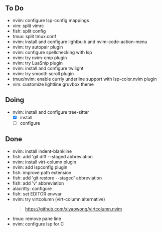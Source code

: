 ## To Do

- nvim: configure lsp-config mappings
- vim: split vimrc
- fish: split config
- tmux: split tmux.conf
- nvim: install and configure lightbulb and nvim-code-action-menu
- nvim: try autopair plugin
- nvim: configure spellchecking with lsp
- nvim: try nvim-cmp plugin
- nvim: try LuaSnip plugin
- nvim: install and configure twilight
- nvim: try smooth scroll plugin
- tmux/nvim: enable currly underline support with lsp-color.nvim plugin
- vim: customize lightline gruvbox theme

## Doing

- nvim: install and configure tree-sitter
    * [x] install
    * [ ] configure

## Done

- nvim: install indent-blankline
- fish: add 'git diff --staged abbreviation
- nvim: install virt-column plugin
- nvim: add lspconfig plugin
- fish: improve path extension
- fish: add 'git restore --staged' abbreviation
- fish: add 'v' abbreviation
- alacritty: configure
- fish: set EDITOR envvar
- nvim: try virtcolumn (virt-column alternative)
    > https://github.com/xiyaowong/virtcolumn.nvim
- tmux: remove pane line
- nvim: configure lsp for C
